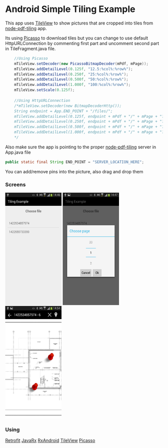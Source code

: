 # Android Simple Tiling Example

This app uses [TileView](https://github.com/moagrius/TileView)
to show pictures that are cropped into tiles from [node-pdf-tiling](https://github.com/ericmaciel/node-pdf-tiling) app.

Its using [Picasso](http://square.github.io/picasso/) to download tiles but you can change to use default HttpURLConnection by commenting first part and uncomment second part in TileFragment.java file.
```java
    //Using Picasso
    mTileView.setDecoder(new PicassoBitmapDecoder(mPdf, mPage));
    mTileView.addDetailLevel(0.125f, "12.5:%col%:%row%");
    mTileView.addDetailLevel(0.250f, "25:%col%:%row%");
    mTileView.addDetailLevel(0.500f, "50:%col%:%row%");
    mTileView.addDetailLevel(1.000f, "100:%col%:%row%");
    mTileView.setScale(0.125f);

    //Using HttpURLConnection
    /*mTileView.setDecoder(new BitmapDecoderHttp());
    String endpoint = App.END_POINT + "/files/";
    mTileView.addDetailLevel(0.125f, endpoint + mPdf + "/" + mPage + "?zoom=12.5&col=%col%&row=%row%");
    mTileView.addDetailLevel(0.250f, endpoint + mPdf + "/" + mPage + "?zoom=25&col=%col%&row=%row%");
    mTileView.addDetailLevel(0.500f, endpoint + mPdf + "/" + mPage + "?zoom=50&col=%col%&row=%row%");
    mTileView.addDetailLevel(1.000f, endpoint + mPdf + "/" + mPage + "?zoom=100&col=%col%&row=%row%");
    */
```

Also make sure the app is pointing to the proper [node-pdf-tiling](https://github.com/ericmaciel/node-pdf-tiling) server in App.java file
```java
public static final String END_POINT = "SERVER_LOCATION_HERE";
```

You can add/remove pins into the picture, also drag and drop them

### Screens
<img src="screens/Screenshot_2015-02-11-14-46-51.png" width="180px" height="360px">
<img src="screens/Screenshot_2015-02-11-14-47-02.png" width="180px" height="360px">
<img src="screens/Screenshot_2015-02-11-14-54-36.png" width="180px" height="360px">

### Using
[Retrofit](http://square.github.io/retrofit/)
[JavaRx](https://github.com/ReactiveX/RxJava)
[RxAndroid](https://github.com/ReactiveX/RxAndroid)
[TileView](https://github.com/moagrius/TileView)
[Picasso](http://square.github.io/picasso/)